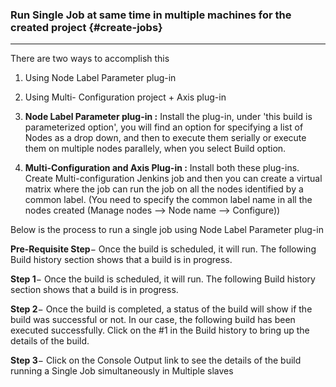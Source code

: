 ### Run Single Job at same time in multiple machines for the created project {#create-jobs}

---

There are two ways to accomplish this 

1. Using Node Label Parameter plug-in

2. Using Multi- Configuration project + Axis plug-in



1. **Node Label Parameter plug-in :** Install the plug-in, under 'this build is parameterized option', you will find an option for specifying a list of Nodes as a drop down, and then to execute them serially or execute them on multiple nodes parallely, when you select Build option.

2. **Multi-Configuration and Axis Plug-in :** Install both these plug-ins. Create Multi-configuration Jenkins job and then you can create a virtual matrix where the job can run the job on all the nodes identified by a common label. \(You need to specify the common label name in all the nodes created \(Manage nodes --&gt; Node name --&gt; Configure\)\)



Below is the process to run a single job using Node Label Parameter plug-in

**Pre-Requisite Step**− Once the build is scheduled, it will run. The following Build history section shows that a build is in progress.

**Step 1**− Once the build is scheduled, it will run. The following Build history section shows that a build is in progress.

**Step 2**− Once the build is completed, a status of the build will show if the build was successful or not. In our case, the following build has been executed successfully. Click on the \#1 in the Build history to bring up the details of the build.

**Step 3**− Click on the Console Output link to see the details of the build running a Single Job simultaneously in Multiple slaves

